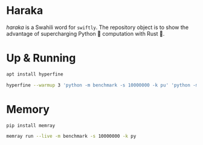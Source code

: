 # Haraka

_haraka_ is a Swahili word for `swiftly`. The repository object is to show the advantage of supercharging Python 🐍 computation with Rust 🦀.

# Up & Running
```sh
apt install hyperfine

hyperfine --warmup 3 'python -m benchmark -s 10000000 -k pu' 'python -m benchmark -s 10000000 -k op' 'python -m benchmark -s 10000000 -k rs'
```

# Memory
```sh
pip install memray

memray run --live -m benchmark -s 10000000 -k py
```
